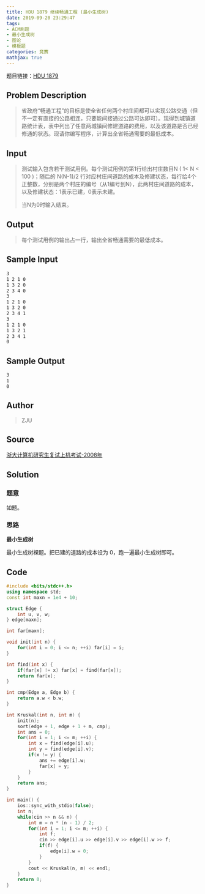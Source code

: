 ```yaml
---
title: HDU 1879 继续畅通工程 (最小生成树)
date: 2019-09-20 23:29:47
tags:
- ACM刷题
- 最小生成树
- 图论
- 模板题
categories: 竞赛
mathjax: true
---
```


题目链接：[HDU 1879](http://acm.hdu.edu.cn/showproblem.php?pid=1879)

## Problem Description
> 省政府“畅通工程”的目标是使全省任何两个村庄间都可以实现公路交通（但不一定有直接的公路相连，只要能间接通过公路可达即可）。现得到城镇道路统计表，表中列出了任意两城镇间修建道路的费用，以及该道路是否已经修通的状态。现请你编写程序，计算出全省畅通需要的最低成本。
 

## Input
> 测试输入包含若干测试用例。每个测试用例的第1行给出村庄数目N ( 1< N < 100 )；随后的 N(N-1)/2 行对应村庄间道路的成本及修建状态，每行给4个正整数，分别是两个村庄的编号（从1编号到N），此两村庄间道路的成本，以及修建状态：1表示已建，0表示未建。
> 
> 当N为0时输入结束。
 

## Output
> 每个测试用例的输出占一行，输出全省畅通需要的最低成本。

## Sample Input

```markdown
3
1 2 1 0
1 3 2 0
2 3 4 0
3
1 2 1 0
1 3 2 0
2 3 4 1
3
1 2 1 0
1 3 2 1
2 3 4 1
0
```

## Sample Output

```markdown
3
1
0
```

## Author

> ZJU

## Source

[浙大计算机研究生复试上机考试-2008年](http://acm.hdu.edu.cn/search.php?field=problem&key=%D5%E3%B4%F3%BC%C6%CB%E3%BB%FA%D1%D0%BE%BF%C9%FA%B8%B4%CA%D4%C9%CF%BB%FA%BF%BC%CA%D4-2008%C4%EA&source=1&searchmode=source)

## Solution

### 题意

如题。

### 思路

**最小生成树**

最小生成树裸题。把已建的道路的成本设为 0，跑一遍最小生成树即可。

## Code

```cpp
#include <bits/stdc++.h>
using namespace std;
const int maxn = 1e4 + 10;

struct Edge {
    int u, v, w;
} edge[maxn];

int far[maxn];

void init(int n) {
    for(int i = 0; i <= n; ++i) far[i] = i;
}

int find(int x) {
    if(far[x] != x) far[x] = find(far[x]);
    return far[x];
}

int cmp(Edge a, Edge b) {
    return a.w < b.w;
}

int Kruskal(int n, int m) {
    init(n);
    sort(edge + 1, edge + 1 + m, cmp);
    int ans = 0;
    for(int i = 1; i <= m; ++i) {
        int x = find(edge[i].u);
        int y = find(edge[i].v);
        if(x != y) {
            ans += edge[i].w;
            far[x] = y;
        }
    }
    return ans;
}

int main() {
    ios::sync_with_stdio(false);
    int n;
    while(cin >> n && n) {
        int m = n * (n - 1) / 2;
        for(int i = 1; i <= m; ++i) {
            int f;
            cin >> edge[i].u >> edge[i].v >> edge[i].w >> f;
            if(f) {
                edge[i].w = 0;
            }
        }
        cout << Kruskal(n, m) << endl;
    }
    return 0;
}
```
